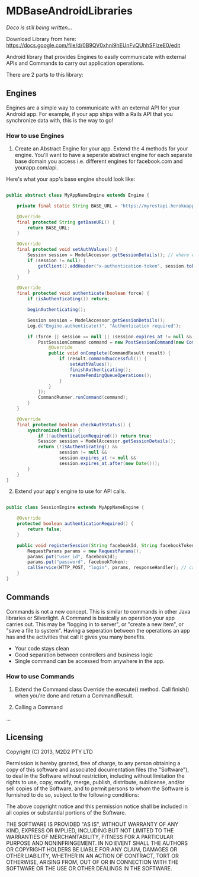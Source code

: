 MDBaseAndroidLibraries
======================

_Doco is still being written..._

Download Library from here: https://docs.google.com/file/d/0B9QV0xhni9hEUnFvQUhhSFIzeE0/edit

Android library that provides Engines to easily communicate with external APIs and Commands to carry out application operations.

There are 2 parts to this library:

## Engines

Engines are a simple way to communicate with an external API for your Android app. For example, if your app ships with a Rails API that you synchronize data with, this is the way to go!

### How to use Engines

1. Create an Abstract Engine for your app. 
Extend the 4 methods for your engine. You'll want to have a seperate abstract engine for each separate base domain you access i.e. different engines for facebook.com and yourapp.com/api.

Here's what your app's base engine should look like:

```java

public abstract class MyAppNameEngine extends Engine {

    private final static String BASE_URL = "https://myrestapi.herokuapp.com/";

    @Override
    final protected String getBaseURL() {
        return BASE_URL;
    }

    @Override
    final protected void setAuthValues() {
        Session session = ModelAccessor.getSessionDetails(); // where ever you saved your session tokens
        if (session != null) {
            getClient().addHeader("x-authentication-token", session.token); // set headers and client options here
        }
    }

    @Override
    final protected void authenticate(boolean force) {
        if (isAuthenticating()) return;

        beginAuthenticating();

        Session session = ModelAccessor.getSessionDetails();
        Log.d("Engine.authenticate()", "Authentication required");

        if (force || session == null || (session.expires_at != null && session.expires_at.before(new Date()))) {
            PostSessionCommand command = new PostSessionCommand(new CommandCompletionHandler() {
                @Override
                public void onComplete(CommandResult result) {
                    if (result.commandSuccessful()) {
                        setAuthValues();
                        finishAuthenticating();
                        resumePendingQueueOperations();
                    }
                }
            });
            CommandRunner.runCommand(command);
        }
    }

    @Override
    final protected boolean checkAuthStatus() {
        synchronized(this) {
            if (!authenticationRequired()) return true;
            Session session = ModelAccessor.getSessionDetails();
            return (!isAuthenticating() &&
                    session != null &&
                    session.expires_at != null &&
                    session.expires_at.after(new Date()));
        }
    }
}

```

2. Extend your app's engine to use for API calls.

```java

public class SessionEngine extends MyAppNameEngine {

    @Override
    protected boolean authenticationRequired() {
        return false;
    }

    public void registerSession(String facebookId, String facebookToken, AsyncHttpResponseHandler responseHandler) {
        RequestParams params = new RequestParams();
        params.put("user_id", facebookId);
        params.put("password", facebookToken);
        callService(HTTP_POST, "login", params, responseHandler); // calls POST on base_url/login
    }
}

```

## Commands

Commands is not a new concept. This is similar to commands in other Java libraries or Silverlight. A Command is basically an operation your app carries out. This may be "logging in to server", or "create a new item", or "save a file to system". Having a seperation between the operations an app has and the activities that call it gives you many benefits.

- Your code stays clean
- Good separation between controllers and business logic
- Single command can be accessed from anywhere in the app.

### How to use Commands

1. Extend the Command class
Override the execute() method. Call finish() when you're done and return a CommandResult.

2. Calling a Command

...


## Licensing

Copyright (C) 2013, M2D2 PTY LTD

Permission is hereby granted, free of charge, to any person obtaining a copy of this software and associated documentation files (the "Software"), to deal in the Software without restriction, including without limitation the rights to use, copy, modify, merge, publish, distribute, sublicense, and/or sell copies of the Software, and to permit persons to whom the Software is furnished to do so, subject to the following conditions:

The above copyright notice and this permission notice shall be included in all copies or substantial portions of the Software.

THE SOFTWARE IS PROVIDED "AS IS", WITHOUT WARRANTY OF ANY KIND, EXPRESS OR IMPLIED, INCLUDING BUT NOT LIMITED TO THE WARRANTIES OF MERCHANTABILITY, FITNESS FOR A PARTICULAR PURPOSE AND NONINFRINGEMENT. IN NO EVENT SHALL THE AUTHORS OR COPYRIGHT HOLDERS BE LIABLE FOR ANY CLAIM, DAMAGES OR OTHER LIABILITY, WHETHER IN AN ACTION OF CONTRACT, TORT OR OTHERWISE, ARISING FROM, OUT OF OR IN CONNECTION WITH THE SOFTWARE OR THE USE OR OTHER DEALINGS IN THE SOFTWARE.
